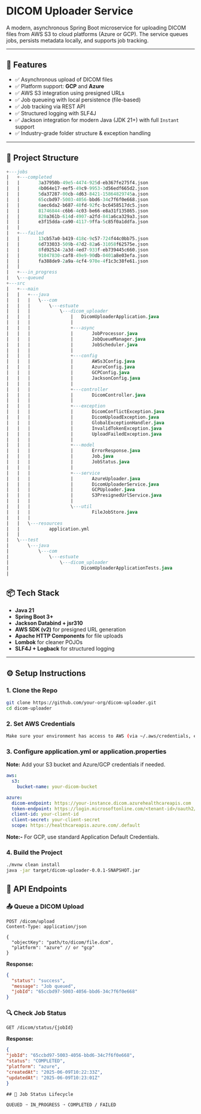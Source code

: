 # DICOM Uploader Service

A modern, asynchronous Spring Boot microservice for uploading DICOM files from AWS S3 to cloud platforms (Azure or GCP). The service queues jobs, persists metadata locally, and supports job tracking.

---

## 🚀 Features

- ✅ Asynchronous upload of DICOM files
- ✅ Platform support: **GCP** and **Azure**
- ✅ AWS S3 integration using presigned URLs
- ✅ Job queueing with local persistence (file-based)
- ✅ Job tracking via REST API
- ✅ Structured logging with SLF4J
- ✅ Jackson integration for modern Java (JDK 21+) with full `Instant` support
- ✅ Industry-grade folder structure & exception handling

---

## 📁 Project Structure

```sql
+---jobs
|   +---completed
|   |       3a37950b-49e5-4474-925d-eb367fe275f4.json
|   |       4b064e17-eef5-49c9-9953-3d56edf665d2.json
|   |       5da37287-00cb-4d63-8421-15864829745a.json
|   |       65ccbd97-5003-4056-bbd6-34c7f6f0e668.json
|   |       6aec6da2-b687-48fd-92fc-bc6458517dc5.json
|   |       81746844-c6b6-4c03-be66-e8a31f135865.json
|   |       820a361b-614d-4907-a2fd-841a6ca329a3.json
|   |       e3f15dda-ca90-4117-9ffa-5c85f0a1ddfa.json
|   |       
|   +---failed
|   |       13cb57a0-b419-418c-9c57-724f44c0bb75.json
|   |       6d733033-509b-47d2-82a6-31058f62575e.json
|   |       8fd92524-2a3d-4ed7-933f-eb739445c660.json
|   |       91047830-caf8-49e9-90db-0401a8e03efa.json
|   |       fa388de9-2a9a-4cf4-970e-4f1c3c38fe61.json
|   |       
|   +---in_progress
|   \---queued
+---src
|   +---main
|   |   +---java
|   |   |   \---com
|   |   |       \---estuate
|   |   |           \---dicom_uploader
|   |   |               |   DicomUploaderApplication.java
|   |   |               |   
|   |   |               +---async
|   |   |               |       JobProcessor.java
|   |   |               |       JobQueueManager.java
|   |   |               |       JobScheduler.java
|   |   |               |       
|   |   |               +---config
|   |   |               |       AWSs3Config.java
|   |   |               |       AzureConfig.java
|   |   |               |       GCPConfig.java
|   |   |               |       JacksonConfig.java
|   |   |               |       
|   |   |               +---controller
|   |   |               |       DicomController.java
|   |   |               |       
|   |   |               +---exception
|   |   |               |       DicomConflictException.java
|   |   |               |       DicomUploadException.java
|   |   |               |       GlobalExceptionHandler.java
|   |   |               |       InvalidTokenException.java
|   |   |               |       UploadFailedException.java
|   |   |               |       
|   |   |               +---model
|   |   |               |       ErrorResponse.java
|   |   |               |       Job.java
|   |   |               |       JobStatus.java
|   |   |               |       
|   |   |               +---service
|   |   |               |       AzureUploader.java
|   |   |               |       DicomUploaderService.java
|   |   |               |       GCPUploader.java
|   |   |               |       S3PresignedUrlService.java
|   |   |               |       
|   |   |               \---util
|   |   |                       FileJobStore.java
|   |   |                       
|   |   \---resources
|   |           application.yml
|   |           
|   \---test
|       \---java
|           \---com
|               \---estuate
|                   \---dicom_uploader
|                           DicomUploaderApplicationTests.java
|           
```




## 📦 Tech Stack

- **Java 21**
- **Spring Boot 3+**
- **Jackson Databind + jsr310**
- **AWS SDK (v2)** for presigned URL generation
- **Apache HTTP Components** for file uploads
- **Lombok** for cleaner POJOs
- **SLF4J + Logback** for structured logging

---

## ⚙️ Setup Instructions

### 1. Clone the Repo
```bash
git clone https://github.com/your-org/dicom-uploader.git
cd dicom-uploader
```
### 2. Set AWS Credentials
```bash
Make sure your environment has access to AWS (via ~/.aws/credentials, environment variables, or EC2 role).
```
### 3. Configure application.yml or application.properties
**Note:**
Add your S3 bucket and Azure/GCP credentials if needed.

```yaml
aws:
  s3:
    bucket-name: your-dicom-bucket

azure:
  dicom-endpoint: https://your-instance.dicom.azurehealthcareapis.com
  token-endpoint: https://login.microsoftonline.com/<tenant-id>/oauth2/v2.0/token
  client-id: your-client-id
  client-secret: your-client-secret
  scope: https://healthcareapis.azure.com/.default

```

**Note:-** For GCP, use standard Application Default Credentials.

### 4. Build the Project
```bash
./mvnw clean install
java -jar target/dicom-uploader-0.0.1-SNAPSHOT.jar

```

## 🧪 API Endpoints
### 📤 Queue a DICOM Upload
```http
POST /dicom/upload
Content-Type: application/json

{
  "objectKey": "path/to/dicom/file.dcm",
  "platform": "azure" // or "gcp"
}
```
**Response:**
```json
{
  "status": "success",
  "message": "Job queued",
  "jobId": "65ccbd97-5003-4056-bbd6-34c7f6f0e668"
}

```
### 🔍 Check Job Status
        
```http
GET /dicom/status/{jobId}
```
**Response:**
```json
{
"jobId": "65ccbd97-5003-4056-bbd6-34c7f6f0e668",
"status": "COMPLETED",
"platform": "azure",
"createdAt": "2025-06-09T10:22:33Z",
"updatedAt": "2025-06-09T10:23:01Z"
}

```
```
## 💼 Job Status Lifecycle
```
```text
QUEUED ➝ IN_PROGRESS ➝ COMPLETED / FAILED
```
